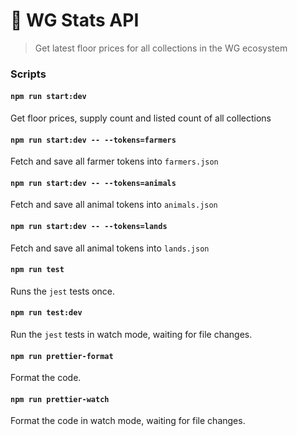 # 🐺 WG Stats API

> Get latest floor prices for all collections in the WG ecosystem

### Scripts

#### `npm run start:dev`

Get floor prices, supply count and listed count of all collections

#### `npm run start:dev -- --tokens=farmers`

Fetch and save all farmer tokens into `farmers.json`

#### `npm run start:dev -- --tokens=animals`

Fetch and save all animal tokens into `animals.json`

#### `npm run start:dev -- --tokens=lands`

Fetch and save all animal tokens into `lands.json`

#### `npm run test`

Runs the `jest` tests once.

#### `npm run test:dev`

Run the `jest` tests in watch mode, waiting for file changes.

#### `npm run prettier-format`

Format the code.

#### `npm run prettier-watch`

Format the code in watch mode, waiting for file changes.
